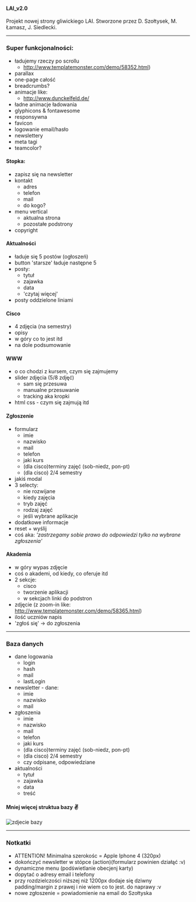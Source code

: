 #### LAI_v2.0
Projekt nowej strony gliwickiego LAI. Stworzone przez D. Szołtysek, M. Łamasz, J. Siedlecki.

---



### Super funkcjonalności:
- ładujemy rzeczy po scrollu
	- http://www.templatemonster.com/demo/58352.html)
- parallax
- one-page całość
- breadcrumbs?
- animacje like:
	- http://www.dunckelfeld.de/
- ładne animacje ładowania
- glyphicons & fontawesome
- responsywna
- favicon
- logowanie email/hasło
- newslettery
- meta tagi
- teamcolor?


#### Stopka:
- zapisz się na newsletter
- kontakt
	- adres
	- telefon
	- mail
	- do kogo?
- menu vertical
	- aktualna strona
	- pozostałe podstrony
- copyright


#### Aktualności
- ładuje się 5 postów (ogłoszeń)
- button 'starsze' ładuje następne 5
- posty:
	- tytuł
	- zajawka
	- data
	- 'czytaj więcej'
- posty oddzielone liniami


#### Cisco
- 4 zdjęcia (na semestry)
- opisy
- w góry co to jest itd
- na dole podsumowanie


#### WWW
- o co chodzi z kursem, czym się zajmujemy
- slider zdjęcia (5/8 zdjęć)
	- sam się przesuwa
	- manualne przesuwanie
	- tracking aka kropki
- html css - czym się zajmują itd


#### Zgłoszenie
- formularz
	- imie
	- nazwisko
	- mail
	- telefon
	- jaki kurs
	- (dla cisco)terminy zajęć (sob-niedz, pon-pt)
	- (dla cisco) 2/4 semestry
- jakiś modal
- 3 selecty:
	- nie rozwijane
	- kiedy zajęcia
	- tryb zajęć
	- rodzaj zajęć
	- jeśli wybrane aplikacje
- dodatkowe informacje
- reset + wyślij
- coś aka: *'zastrzegamy sobie prawo do odpowiedzi tylko na wybrane zgłoszenia'*


#### Akademia
- w góry wypas zdjęcie
- coś o akademi, od kiedy, co oferuje itd
- 2 sekcje:
	- cisco
	- tworzenie aplikacji
	- w sekcjach linki do podstron
- zdjęcie (z zoom-in like: http://www.templatemonster.com/demo/58365.html)
- ilość uczniów napis
- 'zgłoś się' -> do zgłoszenia



---



### Baza danych

- dane logowania
	- login
	- hash
	- mail
	- lastLogin
- newsletter - dane:
	- imie
	- nazwisko
	- mail
- zgłoszenia
	- imie
	- nazwisko
	- mail
	- telefon
	- jaki kurs
	- (dla cisco)terminy zajęć (sob-niedz, pon-pt)
	- (dla cisco) 2/4 semestry
	- czy odpisane, odpowiedziane
- aktualności
	- tytuł
	- zajawka
	- data
	- treść

#### Mniej więcej struktua bazy :v:
![zdjecie bazy](http://i.imgur.com/Hi6w145.png)


---

### Notkatki

- ATTENTION! Minimalna szerokośc = Apple Iphone 4 (320px)
- dokończyć newsletter w stópce (action)(formularz powinien działąć :v)
- dynamiczne menu (podświetlanie obecjenj karty)
- dopytać o adresy email i telefony
- przy rozdzielczości niższej niż 1200px dodaje się dziwny padding/margin z prawej i nie wiem co to jest. do naprawy :v
- nowe zgłoszenie = powiadomienie na email do Szołtyska
